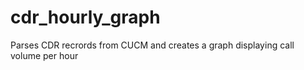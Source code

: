 # cdr_hourly_graph
Parses CDR recrords from CUCM and creates a graph displaying call volume per hour
